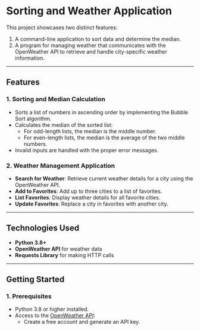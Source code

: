 # **Sorting and Weather Application**

This project showcases two distinct features:
1. A command-line application to sort data and determine the median.
2. A program for managing weather that communicates with the OpenWeather API to retrieve and handle city-specific weather information.

---

## **Features**

### **1. Sorting and Median Calculation**
- Sorts a list of numbers in ascending order by implementing the Bubble Sort algorithm.
- Calculates the median of the sorted list:
  - For odd-length lists, the median is the middle number.
  - For even-length lists, the median is the average of the two middle numbers.
- Invalid inputs are handled with the proper error messages.

### **2. Weather Management Application**
- **Search for Weather**: Retrieve current weather details for a city using the OpenWeather API.
- **Add to Favorites**: Add up to three cities to a list of favorites.
- **List Favorites**: Display weather details for all favorite cities.
- **Update Favorites**: Replace a city in favorites with another city.

---

## **Technologies Used**
- **Python 3.8+**
- **OpenWeather API** for weather data
- **Requests Library** for making HTTP calls

---

## **Getting Started**

### **1. Prerequisites**
- Python 3.8 or higher installed.
- Access to the [OpenWeather API](https://openweathermap.org/api):
  - Create a free account and generate an API key.
